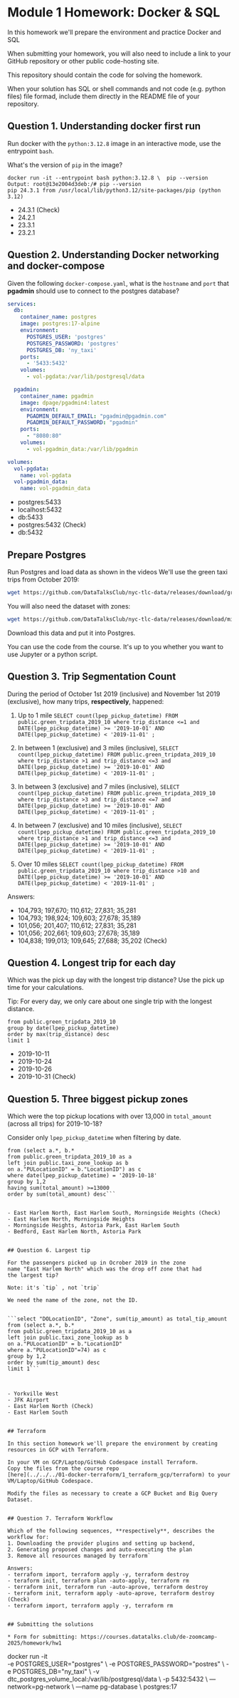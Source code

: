 # Module 1 Homework: Docker & SQL

In this homework we'll prepare the environment and practice
Docker and SQL

When submitting your homework, you will also need to include
a link to your GitHub repository or other public code-hosting
site.

This repository should contain the code for solving the homework. 

When your solution has SQL or shell commands and not code
(e.g. python files) file formad, include them directly in
the README file of your repository.


## Question 1. Understanding docker first run 

Run docker with the `python:3.12.8` image in an interactive mode, use the entrypoint `bash`.

What's the version of `pip` in the image?
```
docker run -it --entrypoint bash python:3.12.8 \  pip --version
Output: root@13e2004d3deb:/# pip --version
pip 24.3.1 from /usr/local/lib/python3.12/site-packages/pip (python 3.12)
```
- 24.3.1 (Check)
- 24.2.1
- 23.3.1
- 23.2.1




## Question 2. Understanding Docker networking and docker-compose

Given the following `docker-compose.yaml`, what is the `hostname` and `port` that **pgadmin** should use to connect to the postgres database?

```yaml
services:
  db:
    container_name: postgres
    image: postgres:17-alpine
    environment:
      POSTGRES_USER: 'postgres'
      POSTGRES_PASSWORD: 'postgres'
      POSTGRES_DB: 'ny_taxi'
    ports:
      - '5433:5432'
    volumes:
      - vol-pgdata:/var/lib/postgresql/data

  pgadmin:
    container_name: pgadmin
    image: dpage/pgadmin4:latest
    environment:
      PGADMIN_DEFAULT_EMAIL: "pgadmin@pgadmin.com"
      PGADMIN_DEFAULT_PASSWORD: "pgadmin"
    ports:
      - "8080:80"
    volumes:
      - vol-pgadmin_data:/var/lib/pgadmin  

volumes:
  vol-pgdata:
    name: vol-pgdata
  vol-pgadmin_data:
    name: vol-pgadmin_data
```

- postgres:5433
- localhost:5432
- db:5433
- postgres:5432 (Check)
- db:5432


##  Prepare Postgres

Run Postgres and load data as shown in the videos
We'll use the green taxi trips from October 2019:

```bash
wget https://github.com/DataTalksClub/nyc-tlc-data/releases/download/green/green_tripdata_2019-10.csv.gz
```

You will also need the dataset with zones:

```bash
wget https://github.com/DataTalksClub/nyc-tlc-data/releases/download/misc/taxi_zone_lookup.csv
```

Download this data and put it into Postgres.

You can use the code from the course. It's up to you whether
you want to use Jupyter or a python script.

## Question 3. Trip Segmentation Count

During the period of October 1st 2019 (inclusive) and November 1st 2019 (exclusive), how many trips, **respectively**, happened:
1. Up to 1 mile
```SELECT count(lpep_pickup_datetime) FROM public.green_tripdata_2019_10 where trip_distance <=1 and DATE(lpep_pickup_datetime) >= '2019-10-01' AND DATE(lpep_pickup_datetime) < '2019-11-01' ;```
2. In between 1 (exclusive) and 3 miles (inclusive),
```SELECT count(lpep_pickup_datetime) FROM public.green_tripdata_2019_10 where trip_distance >1 and trip_distance <=3 and DATE(lpep_pickup_datetime) >= '2019-10-01' AND DATE(lpep_pickup_datetime) < '2019-11-01' ;```
3. In between 3 (exclusive) and 7 miles (inclusive),
```SELECT count(lpep_pickup_datetime) FROM public.green_tripdata_2019_10 where trip_distance >3 and trip_distance <=7 and DATE(lpep_pickup_datetime) >= '2019-10-01' AND DATE(lpep_pickup_datetime) < '2019-11-01' ;```

4. In between 7 (exclusive) and 10 miles (inclusive),
```SELECT count(lpep_pickup_datetime) FROM public.green_tripdata_2019_10 where trip_distance >1 and trip_distance <=3 and DATE(lpep_pickup_datetime) >= '2019-10-01' AND DATE(lpep_pickup_datetime) < '2019-11-01' ;```

5. Over 10 miles 
```SELECT count(lpep_pickup_datetime) FROM public.green_tripdata_2019_10 where trip_distance >10 and DATE(lpep_pickup_datetime) >= '2019-10-01' AND DATE(lpep_pickup_datetime) < '2019-11-01' ;```

Answers:

- 104,793;  197,670;  110,612;  27,831;  35,281
- 104,793;  198,924;  109,603;  27,678;  35,189
- 101,056;  201,407;  110,612;  27,831;  35,281
- 101,056;  202,661;  109,603;  27,678;  35,189
- 104,838;  199,013;  109,645;  27,688;  35,202 (Check)


## Question 4. Longest trip for each day

Which was the pick up day with the longest trip distance?
Use the pick up time for your calculations.

Tip: For every day, we only care about one single trip with the longest distance. 


```select date(lpep_pickup_datetime) as pickup_date, max(trip_distance) 
from public.green_tripdata_2019_10
group by date(lpep_pickup_datetime)
order by max(trip_distance) desc
limit 1
```
- 2019-10-11
- 2019-10-24
- 2019-10-26
- 2019-10-31 (Check)


## Question 5. Three biggest pickup zones

Which were the top pickup locations with over 13,000 in
`total_amount` (across all trips) for 2019-10-18?

Consider only `lpep_pickup_datetime` when filtering by date.


```select "PULocationID", "Zone", sum(total_amount) as total_amount_new
from (select a.*, b.*
from public.green_tripdata_2019_10 as a
left join public.taxi_zone_lookup as b
on a."PULocationID" = b."LocationID") as c
where date(lpep_pickup_datetime) = '2019-10-18'
group by 1,2
having sum(total_amount) >=13000
order by sum(total_amount) desc```


- East Harlem North, East Harlem South, Morningside Heights (Check)
- East Harlem North, Morningside Heights
- Morningside Heights, Astoria Park, East Harlem South
- Bedford, East Harlem North, Astoria Park


## Question 6. Largest tip

For the passengers picked up in Ocrober 2019 in the zone
name "East Harlem North" which was the drop off zone that had
the largest tip?

Note: it's `tip` , not `trip`

We need the name of the zone, not the ID.


```select "DOLocationID", "Zone", sum(tip_amount) as total_tip_amount
from (select a.*, b.*
from public.green_tripdata_2019_10 as a
left join public.taxi_zone_lookup as b
on a."PULocationID" = b."LocationID"
where a."PULocationID"=74) as c
group by 1,2
order by sum(tip_amount) desc
limit 1```



- Yorkville West
- JFK Airport
- East Harlem North (Check)
- East Harlem South


## Terraform

In this section homework we'll prepare the environment by creating resources in GCP with Terraform.

In your VM on GCP/Laptop/GitHub Codespace install Terraform. 
Copy the files from the course repo
[here](../../../01-docker-terraform/1_terraform_gcp/terraform) to your VM/Laptop/GitHub Codespace.

Modify the files as necessary to create a GCP Bucket and Big Query Dataset.


## Question 7. Terraform Workflow

Which of the following sequences, **respectively**, describes the workflow for: 
1. Downloading the provider plugins and setting up backend,
2. Generating proposed changes and auto-executing the plan
3. Remove all resources managed by terraform`

Answers:
- terraform import, terraform apply -y, terraform destroy
- teraform init, terraform plan -auto-apply, terraform rm
- terraform init, terraform run -auto-aprove, terraform destroy
- terraform init, terraform apply -auto-aprove, terraform destroy (Check)
- terraform import, terraform apply -y, terraform rm


## Submitting the solutions

* Form for submitting: https://courses.datatalks.club/de-zoomcamp-2025/homework/hw1

```
docker run -it \
    -e POSTGRES_USER="postgres" \ 
    -e POSTGRES_PASSWORD="postres" \ 
    -e POSTGRES_DB="ny_taxi" \ 
    -v dtc_postgres_volume_local:/var/lib/postgresql/data \ 
    -p 5432:5432 \ 
    —network=pg-network \ 
    —name pg-database \ 
    postgres:17
```
